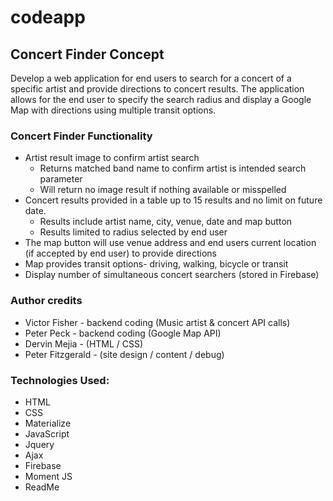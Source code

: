 # codeapp
## **Concert Finder Concept**

Develop a web application for end users to search for a concert of a specific artist and provide directions to concert results.  The application allows for the end user to specify the search radius and display a Google Map with directions using multiple transit options.

### Concert Finder Functionality
* Artist result image to confirm artist search
	* Returns matched band name to confirm artist is intended search parameter
	* Will return no image result if nothing available or misspelled
* Concert results provided in a table up to 15 results and no limit on future date. 
	* Results include artist name, city, venue, date and map button
	* Results limited to radius selected by end user
* The map button will use venue address and end users current location (if accepted by end user) to provide directions
* Map provides transit options- driving, walking, bicycle or transit
* Display number of simultaneous concert searchers (stored in Firebase)

### Author credits
* Victor Fisher - backend coding (Music artist & concert API calls)
* Peter Peck - backend coding (Google Map API)
* Dervin Mejia - (HTML / CSS)
* Peter Fitzgerald - (site design / content / debug)

### Technologies Used:

* HTML
* CSS
* Materialize
* JavaScript
* Jquery
* Ajax
* Firebase
* Moment JS
* ReadMe
